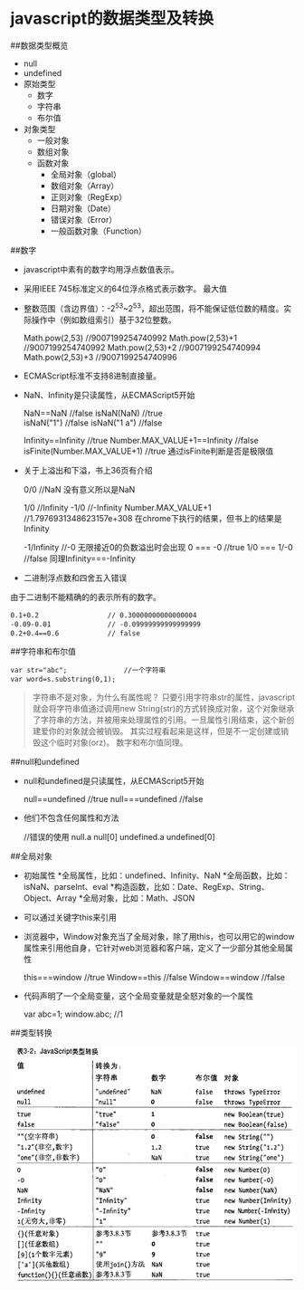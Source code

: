 javascript的数据类型及转换
==========================

##数据类型概览

* null
* undefined
* 原始类型
	* 数字
	* 字符串
	* 布尔值
* 对象类型
	* 一般对象
	* 数组对象
	* 函数对象
		* 全局对象（global）
		* 数组对象（Array）
		* 正则对象（RegExp）
		* 日期对象（Date）
		* 错误对象（Error）
		* 一般函数对象（Function）

##数字

* javascript中素有的数字均用浮点数值表示。
* 采用IEEE 745标准定义的64位浮点格式表示数字。
最大值
* 整数范围（含边界值）：-2<sup>53</sup>~2<sup>53</sup>，超出范围，将不能保证低位数的精度。实际操作中（例如数组索引）基于32位整数。

	Math.pow(2,53)	 	//9007199254740992
	Math.pow(2,53)+1	//9007199254740992
	Math.pow(2,53)+2	//9007199254740994
	Math.pow(2,53)+3	//9007199254740996

* ECMAScript标准不支持8进制直接量。
* NaN、Infinity是只读属性，从ECMAScript5开始

	NaN==NaN 						//false
	isNaN(NaN)						//true  
	isNaN("1") 						//false
	isNaN("1 a") 					//false

	Infinity==Infinity 				//true
	Number.MAX_VALUE+1==Infinity 	//false
	isFinite(Number.MAX_VALUE+1)  	//true  通过isFinite判断是否是极限值

* 关于上溢出和下溢，书上36页有介绍
	
	0/0					//NaN 没有意义所以是NaN

	1/0					//Infinity
	-1/0				//-Infinity
	Number.MAX_VALUE+1	//1.7976931348623157e+308 在chrome下执行的结果，但书上的结果是Infinity

	-1/Infinity 		//-0  无限接近0的负数溢出时会出现
	0 === -0			//true
	1/0 === 1/-0		//false 同理Infinity===-Infinity

* 二进制浮点数和四舍五入错误

由于二进制不能精确的的表示所有的数字。

	0.1+0.2    		 		// 0.30000000000000004
	-0.09-0.01 				// -0.09999999999999999
	0.2+0.4==0.6 			// false

##字符串和布尔值

	var str="abc"; 				//一个字符串
	var word=s.substring(0,1);	

>字符串不是对象，为什么有属性呢？
>只要引用字符串str的属性，javascript就会将字符串值通过调用new String(str)的方式转换成对象，这个对象继承了字符串的方法，并被用来处理属性的引用。一旦属性引用结束，这个新创建爱你的对象就会被销毁。
>其实过程看起来是这样，但是不一定创建或销毁这个临时对象(orz)。
>数字和布尔值同理。

##null和undefined

* null和undefined是只读属性，从ECMAScript5开始

	null==undefined 	//true
	null===undefined	//false

* 他们不包含任何属性和方法

	//错误的使用
	null.a
	null[0]
	undefined.a
	undefined[0]

##全局对象

* 初始属性
	*全局属性，比如：undefined、Infinity、NaN
	*全局函数，比如：isNaN、parseInt、eval
	*构造函数，比如：Date、RegExp、String、Object、Array
	*全局对象，比如：Math、JSON
* 可以通过关键字this来引用
* 浏览器中，Window对象充当了全局对象，除了用this，也可以用它的window属性来引用他自身，它针对web浏览器和客户端，定义了一少部分其他全局属性
	
	this===window 		//true
	Window==this		//false
	Window==window 		//false

* 代码声明了一个全局变量，这个全局变量就是全怒对象的一个属性

	var abc=1;
	window.abc;	//1

##类型转换

![img](javascript类型转换.png)